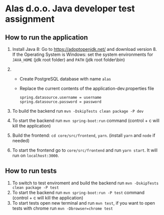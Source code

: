 # Alas d.o.o. Java developer test assignment

## How to run the application

1. Install Java 8: Go to https://adoptopenjdk.net/ and download version 8. If the Operating System is Windows: set the system environments for `JAVA_HOME` (jdk root folder) and `PATH` (jdk root folder\bin)
2. 	- Create PostgreSQL database with name ```alas```
	- Replace the current contents of the application-dev.properties file

	  ```
	  spring.datasource.username = username
	  spring.datasource.password = password
	  ```

3. To build the backend run `mvn -DskipTests clean package -P dev` 
4. To start the backend run `mvn spring-boot:run` command (control + c will kill the application)
5. Build the frontend: `cd core/src/frontend`, `yarn`. (install `yarn` and `node` if needed)
6. To start the frontend go to `core/src/frontend` and run `yarn start`. It will run on `localhost:3000`.

## How to run tests
1. To switch to test enviroment and build the backend run `mvn -DskipTests clean package -P test`
2. To start the backend run `mvn spring-boot:run -P test` command (control + c will kill the application)
3. To start tests open new terminal and run `mvn test`, if you want to open tests with chrome run `mvn -Dbrowser=chrome test`


